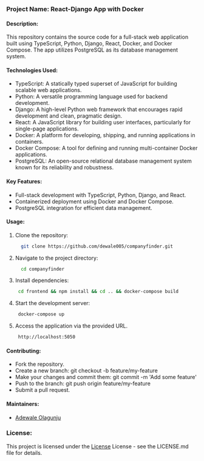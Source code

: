 ### Project Name: React-Django App with Docker

#### Description:
This repository contains the source code for a full-stack web application built using TypeScript, Python, Django, React, Docker, and Docker Compose. The app utilizes PostgreSQL as its database management system.

#### Technologies Used:
- TypeScript: A statically typed superset of JavaScript for building scalable web applications.
- Python: A versatile programming language used for backend development.
- Django: A high-level Python web framework that encourages rapid development and clean, pragmatic design.
- React: A JavaScript library for building user interfaces, particularly for single-page applications.
- Docker: A platform for developing, shipping, and running applications in containers.
- Docker Compose: A tool for defining and running multi-container Docker applications.
- PostgreSQL: An open-source relational database management system known for its reliability and robustness.

#### Key Features:
- Full-stack development with TypeScript, Python, Django, and React.
- Containerized deployment using Docker and Docker Compose.
- PostgreSQL integration for efficient data management.

#### Usage:
1. Clone the repository: 

    ```bash
      git clone https://github.com/dewale005/companyfinder.git
   ```

1. Navigate to the project directory:

    ```bash
      cd companyfinder
    ```

1. Install dependencies:

    ```bash
     cd frontend && npm install && cd .. && docker-compose build
    ```

1. Start the development server: 

     ```bash
      docker-compose up
    ```

1. Access the application via the provided URL.

     ```bash
      http://localhost:5050
    ```

#### Contributing:
- Fork the repository.
- Create a new branch: git checkout -b feature/my-feature
- Make your changes and commit them: git commit -m 'Add some feature'
- Push to the branch: git push origin feature/my-feature
- Submit a pull request.

#### Maintainers:
- [Adewale Olagunju](maintainer-email@example.com)

### License:
This project is licensed under the [License](/LICENSE) License - see the LICENSE.md file for details.
